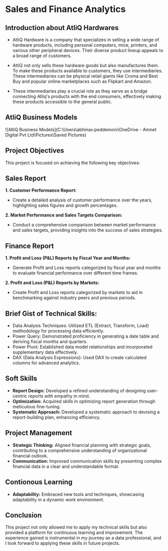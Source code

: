 
# Sales and Finance Analytics

## Introduction about AtliQ Hardwares

- AtliQ Hardware is a company that specializes in selling a wide range of hardware products, including personal computers, mice, printers, and various other peripheral devices. Their diverse product lineup appeals to a broad range of customers.

- AtliQ not only sells these hardware goods but also manufactures them. To make these products available to customers, they use intermediaries. These intermediaries can be physical retail giants like Croma and Best Buy and popular online marketplaces such as Flipkart and Amazon.

- These intermediaries play a crucial role as they serve as a bridge connecting Atliq's products with the end consumers, effectively making these products accessible to the general public.

## AtliQ Business Models
![AtliQ Business Models](C:\Users\abhinav.peddemoni\OneDrive - Amnet Digital Pvt Ltd\Pictures\Saved Pictures)

## Project Objectives

This project is focused on achieving the following key objectives:

## Sales Report
**1. Customer Performance Report:**

- Create a detailed analysis of customer performance over the years, highlighting sales figures and growth percentages.

**2. Market Performance and Sales Targets Comparison:**

- Conduct a comprehensive comparison between market performance and sales targets, providing insights into the success of sales strategies.

## Finance Report
**1. Profit and Loss (P&L) Reports by Fiscal Year and Months:**

- Generate Profit and Loss reports categorized by fiscal year and months to evaluate financial performance over different time frames.

**2. Profit and Loss (P&L) Reports by Markets:**

- Create Profit and Loss reports categorized by markets to aid in benchmarking against industry peers and previous periods.

## Brief Gist of Technical Skills:
- Data Analysis Techniques: Utilized ETL (Extract, Transform, Load) methodology for processing data efficiently.
- Power Query: Demonstrated proficiency in generating a date table and deriving fiscal months and quarters.
- Power Pivot: Established data model relationships and incorporated supplementary data effectively.
- DAX (Data Analysis Expressions): Used DAX to create calculated columns for advanced analytics.

## Soft Skills

- **Report Design:** Developed a refined understanding of designing user-centric reports with empathy in mind.
- **Optimization:** Acquired skills in optimizing report generation through meticulous fine-tuning.
- **Systematic Approach:** Developed a systematic approach to devising a report-building plan, enhancing efficiency.

## Project Management

- **Strategic Thinking:** Aligned financial planning with strategic goals, contributing to a comprehensive understanding of organizational financial outlook.
- **Communication:** Improved communication skills by presenting complex financial data in a clear and understandable format.

## Contionous Learning

- **Adaptability:** Embraced new tools and techniques, showcasing adaptability in a dynamic work environment.

## Conclusion

This project not only allowed me to apply my technical skills but also provided a platform for continuous learning and improvement. The experience gained is instrumental in my journey as a data professional, and I look forward to applying these skills in future projects.

